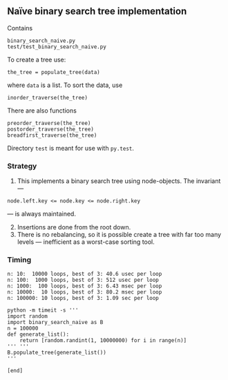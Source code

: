 ## Naïve binary search tree implementation

Contains
  
    binary_search_naive.py
    test/test_binary_search_naive.py

To create a tree use:

    the_tree = populate_tree(data)

where `data` is a list. To sort the data, use

    inorder_traverse(the_tree)

There are also functions

    preorder_traverse(the_tree)
    postorder_traverse(the_tree)
    breadfirst_traverse(the_tree)

Directory `test` is meant for use with `py.test`. 

### Strategy

  1. This implements a binary search tree using node-objects. The invariant —

    node.left.key <= node.key <= node.right.key

— is always maintained.

  2. Insertions are done from the root down.
  2. There is no rebalancing, so it is possible create a tree with far too many levels — inefficient as a worst-case sorting tool.

### Timing

~~~
n: 10:  10000 loops, best of 3: 40.6 usec per loop
n: 100:  1000 loops, best of 3: 512 usec per loop
n: 1000:  100 loops, best of 3: 6.43 msec per loop
n: 10000:  10 loops, best of 3: 80.2 msec per loop
n: 100000: 10 loops, best of 3: 1.09 sec per loop
~~~

~~~
python -m timeit -s '''
import random
import binary_search_naive as B
n = 100000
def generate_list():
    return [random.randint(1, 10000000) for i in range(n)]
''' '''
B.populate_tree(generate_list())
'''

[end]
